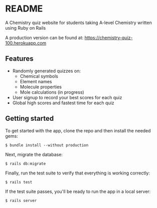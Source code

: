 # README

A Chemistry quiz website for students taking A-level Chemistry written using Ruby on Rails

A production version can be found at: https://chemistry-quiz-100.herokuapp.com

## Features

- Randomly generated quizzes on:
  - Chemical symbols
  - Element names
  - Molecule properties
  - Mole calculations (in progress)
- User signup to record your best scores for each quiz
- Global high scores and fastest time for each quiz


## Getting started

To get started with the app, clone the repo and then install the needed gems:

```
$ bundle install --without production
```

Next, migrate the database:

```
$ rails db:migrate
```

Finally, run the test suite to verify that everything is working correctly:

```
$ rails test
```

If the test suite passes, you'll be ready to run the app in a local server:

```
$ rails server
```
